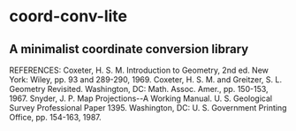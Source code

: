 # coord-conv-lite

A minimalist coordinate conversion library
---------------------------------------------

REFERENCES:
Coxeter, H. S. M. Introduction to Geometry, 2nd ed. New York: Wiley, pp. 93 and 289-290, 1969.
Coxeter, H. S. M. and Greitzer, S. L. Geometry Revisited. Washington, DC: Math. Assoc. Amer., pp. 150-153, 1967.
Snyder, J. P. Map Projections--A Working Manual. U. S. Geological Survey Professional Paper 1395. Washington, DC: U. S. Government Printing Office, pp. 154-163, 1987.
